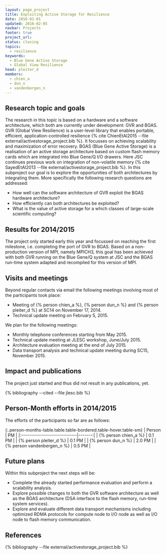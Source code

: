 ```yaml
---
layout: page_project
title: Exploiting Active Storage for Resilience
date: 2016-01-01
updated: 2016-02-05
navbar: Projects
footer: true
project_url:
status: closing
topics:
  - resilience
keywords:
  - Blue Gene Active Storage
  - Global View Resilience
head: pleiter_d
members:
  - chien_a
  - dun_n
  - vandenbergen_n
---
```


## Research topic and goals
The research in this topic is based on a hardware and a software architecture, which both are currently under development: GVR and BGAS.
GVR (Global View Resilience) is a user-level library that enables portable, efficient, application-controlled resilience {% cite ChienEtAl2015 --file external/activestorage_project.bib %}.
It focusses on achieving scalability and maximization of error recovery.
BGAS (Blue Gene Active Storage) is a realisation of an active storage architecture based on custom flash memory cards which are integrated into Blue Gene/Q I/O drawers.
Here JSC continues previous work on integration of non-volatile memory {% cite SayedEtAl2013 --file external/activestorage_project.bib %}.
In this subproject our goal is to explore the opportunities of both architectures by integrating them.
More specifically the following research questions are addressed:

* How well can the software architecture of GVR exploit the BGAS hardware architecture?
* How efficiently can both architectures be exploited?
* What is the value of active storage for a which classes of large-scale scientific computing?


## Results for 2014/2015
The project only started early this year and focussed on reaching the first milestone, i.e. completing the port of GVR to BGAS.
Based on a non-production version of MPI, namely MPICH3, this goal has been achieved with both GVR running on the Blue Gene/Q system at JSC and the BGAS run-time system adapted and recompiled for this version of MPI.

## Visits and meetings
Beyond regular contacts via email the following meetings involving most of the participants took place:

* Meeting of {% person chien_a %}, {% person dun_n %} and {% person pleiter_d %} at SC14 on November 17, 2014.
* Technical update meeting on February 5, 2015.

We plan for the following meetings:

* Monthly telephone conferences starting from May 2015.
* Technical update meeting at JLESC workshop, June/July 2015.
* Architecture evaluation meeting at the end of July 2015.
* Data transport analysis and technical update meeting during SC15, November 2015.

## Impact and publications
The project just started and thus did not result in any publications, yet.

<!--

-->
{% bibliography --cited --file jlesc.bib %}


## Person-Month efforts in 2014/2015

The efforts of the participants so far are as follows:

{:.person-months-table.table.table-bordered.table-hover.table-sm}
| Person                      | PM     |
|:----------------------------|-------:|
| {% person chien_a %}        | 0.1 PM |
| {% person pleiter_d %}      | 0.1 PM |
| {% person dun_n %}          | 2.0 PM |
| {% person vandenbergen_n %} | 0.5 PM |


## Future plans
Within this subproject the next steps will be:

* Complete the already started performance evaluation and perform a scalability analysis.
* Explore possible changes to both the GVR software architecture as well as the BGAS architecture (DSA interface to the flash memory, run-time system services).
* Explore and evaluate different data transport mechanisms including optimized RDMA protocols for compute node to I/O node as well as I/O node to flash memory communication.


## References
{% bibliography --file external/activestorage_project.bib %}
